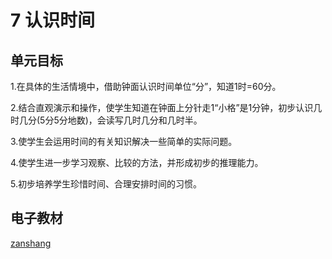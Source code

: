 # 7 认识时间

## 单元目标

1.在具体的生活情境中，借助钟面认识时间单位“分”，知道1时=60分。

2.结合直观演示和操作，使学生知道在钟面上分针走1“小格”是1分钟，初步认识几时几分(5分5分地数)，会读写几时几分和几时半。

3.使学生会运用时间的有关知识解决一些简单的实际问题。

4.使学生进一步学习观察、比较的方法，并形成初步的推理能力。

5.初步培养学生珍惜时间、合理安排时间的习惯。

## 电子教材

<Ebook grade="xxsx2a" :pages="90" :paged="96" ></Ebook>

[zanshang](../res/zanshang.md ':include')